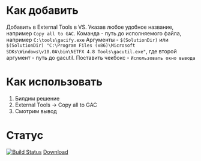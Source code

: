# Как добавить
Добавить в External Tools в VS. 
Указав любое удобное название, например ```Copy all to GAC```.
Команда - путь до исполняемого файла, например ```C:\tools\gacify.exe```
Аргументы - ```$(SolutionDir)``` или ```$(SolutionDir) "C:\Program Files (x86)\Microsoft SDKs\Windows\v10.0A\bin\NETFX 4.8 Tools\gacutil.exe"```,
где второй аргумент - путь до gacutil.
Поставить чекбокс - ```Использовать окно вывода```

# Как использовать
1. Билдим решение 
2. External Tools -> Copy all to GAC
3. Смотрим вывод

# Статус
[![Build Status](https://travis-ci.com/Rombique/gacify.svg?branch=master)](https://travis-ci.com/Rombique/gacify)
[Download](https://github.com/Rombique/gacify/raw/master/gacify.exe)